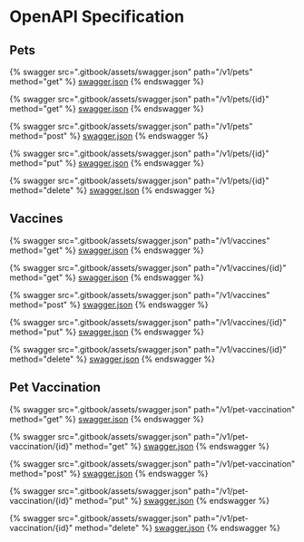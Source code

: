 # OpenAPI Specification

## Pets

{% swagger src=".gitbook/assets/swagger.json" path="/v1/pets" method="get" %}
[swagger.json](.gitbook/assets/swagger.json)
{% endswagger %}

{% swagger src=".gitbook/assets/swagger.json" path="/v1/pets/{id}" method="get" %}
[swagger.json](.gitbook/assets/swagger.json)
{% endswagger %}

{% swagger src=".gitbook/assets/swagger.json" path="/v1/pets" method="post" %}
[swagger.json](.gitbook/assets/swagger.json)
{% endswagger %}

{% swagger src=".gitbook/assets/swagger.json" path="/v1/pets/{id}" method="put" %}
[swagger.json](.gitbook/assets/swagger.json)
{% endswagger %}

{% swagger src=".gitbook/assets/swagger.json" path="/v1/pets/{id}" method="delete" %}
[swagger.json](.gitbook/assets/swagger.json)
{% endswagger %}

## Vaccines

{% swagger src=".gitbook/assets/swagger.json" path="/v1/vaccines" method="get" %}
[swagger.json](.gitbook/assets/swagger.json)
{% endswagger %}

{% swagger src=".gitbook/assets/swagger.json" path="/v1/vaccines/{id}" method="get" %}
[swagger.json](.gitbook/assets/swagger.json)
{% endswagger %}

{% swagger src=".gitbook/assets/swagger.json" path="/v1/vaccines" method="post" %}
[swagger.json](.gitbook/assets/swagger.json)
{% endswagger %}

{% swagger src=".gitbook/assets/swagger.json" path="/v1/vaccines/{id}" method="put" %}
[swagger.json](.gitbook/assets/swagger.json)
{% endswagger %}

{% swagger src=".gitbook/assets/swagger.json" path="/v1/vaccines/{id}" method="delete" %}
[swagger.json](.gitbook/assets/swagger.json)
{% endswagger %}

## Pet Vaccination

{% swagger src=".gitbook/assets/swagger.json" path="/v1/pet-vaccination" method="get" %}
[swagger.json](.gitbook/assets/swagger.json)
{% endswagger %}

{% swagger src=".gitbook/assets/swagger.json" path="/v1/pet-vaccination/{id}" method="get" %}
[swagger.json](.gitbook/assets/swagger.json)
{% endswagger %}

{% swagger src=".gitbook/assets/swagger.json" path="/v1/pet-vaccination" method="post" %}
[swagger.json](.gitbook/assets/swagger.json)
{% endswagger %}

{% swagger src=".gitbook/assets/swagger.json" path="/v1/pet-vaccination/{id}" method="put" %}
[swagger.json](.gitbook/assets/swagger.json)
{% endswagger %}

{% swagger src=".gitbook/assets/swagger.json" path="/v1/pet-vaccination/{id}" method="delete" %}
[swagger.json](.gitbook/assets/swagger.json)
{% endswagger %}
